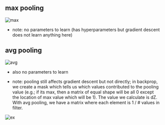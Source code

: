 ## max pooling

![max](https://i.gyazo.com/0e08133e382bebf8fc6b12f33d8e85ee.png)
  - note: no parameters to learn (has hyperparameters but gradient descent does not learn anything here)
  
## avg pooling

![avg](https://i.gyazo.com/f962267de01f8f92542fa8620598e3d8.png)
  - also no parameters to learn
 
- note: pooling still affects gradient descent but not directly; in backprop, we create a mask which tells us which values contributed to the pooling value (e.g.; if its max, then a matrix of equal shape will be all 0 except the location of max value which will be 1). The value we calculate is dZ. With avg pooling, we have a matrix where each element is 1 / # values in filter. 

![ex](https://i.gyazo.com/272227497502806c7719d3dcb3dcd903.png)
